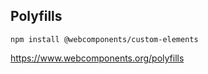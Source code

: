 ## Polyfills

```
npm install @webcomponents/custom-elements
```

https://www.webcomponents.org/polyfills
